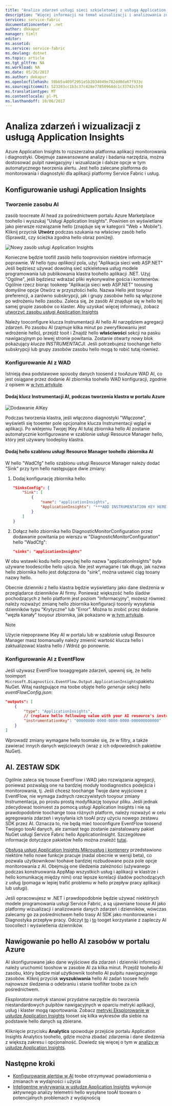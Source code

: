 ```yaml
---
title: "Analiza zdarzeń usługi sieci szkieletowej z usługą Application Insights aaaAzure | Dokumentacja firmy Microsoft"
description: "Więcej informacji na temat wizualizacji i analizowania zdarzeń za pomocą usługi Application Insights, monitorowania i diagnostyki klastrów sieci szkieletowej usług Azure."
services: service-fabric
documentationcenter: .net
author: dkkapur
manager: timlt
editor: 
ms.assetid: 
ms.service: service-fabric
ms.devlang: dotnet
ms.topic: article
ms.tgt_pltfrm: NA
ms.workload: NA
ms.date: 05/26/2017
ms.author: dekapur
ms.openlocfilehash: 59bb5a409f2951e5b2034049e782dd0da67f933c
ms.sourcegitcommit: 523283cc1b3c37c428e77850964dc1c33742c5f0
ms.translationtype: MT
ms.contentlocale: pl-PL
ms.lasthandoff: 10/06/2017
---
```

# <a name="event-analysis-and-visualization-with-application-insights"></a>Analiza zdarzeń i wizualizacji z usługą Application Insights

Azure Application Insights to rozszerzalna platforma aplikacji monitorowania i diagnostyki. Obejmuje zaawansowane analizy i badania narzędzia, można dostosować pulpit nawigacyjny i wizualizacje i dalsze opcje w tym automatycznego tworzenia alertu. Jest hello zalecane platforma do monitorowania i diagnostyki dla aplikacji platformy Service Fabric i usług.

## <a name="setting-up-application-insights"></a>Konfigurowanie usługi Application Insights

### <a name="creating-an-ai-resource"></a>Tworzenie zasobu AI

zasób toocreate AI head za pośrednictwem portalu Azure Marketplace toohello i wyszukaj "Usługi Application Insights". Powinien on wyświetlane jako pierwsze rozwiązanie hello (znajduje się w kategorii "Web + Mobile"). Kliknij przycisk **Utwórz** podczas szukania na właściwy zasób hello (Sprawdź, czy ścieżka zgodna hello obraz poniżej).

![Nowy zasób usługi Application Insights](media/service-fabric-diagnostics-event-analysis-appinsights/create-new-ai-resource.png)

Konieczne będzie toofill zasób hello tooprovision niektóre informacje poprawnie. W hello *typu aplikacji* pola, użyj "Aplikacja sieci web ASP.NET" Jeśli będziesz używać dowolną sieć szkieletowa usług modele programowania lub publikowania klastra toohello aplikacji .NET. Użyj "Ogólne", jeśli będziesz wdrażać pliki wykonywalne gościa i kontenerów. Ogólnie rzecz biorąc tookeep "Aplikacja sieci web ASP.NET" toousing domyślne opcje Otwórz w przyszłości hello. Nazwa Hello jest tooyour preferencji, a zarówno subskrypcji, jak i grupy zasobów hello są włączone po wdrożeniu hello zasobu. Zaleca się, że zasób AI znajduje się w hello tej samej grupie zasobów co klaster. Aby uzyskać więcej informacji, zobacz [utworzyć zasobu usługi Application Insights](../application-insights/app-insights-create-new-resource.md)

Należy tooconfigure klucza Instrumentacji AI hello AI narzędziem agregacji zdarzeń. Po zasobu AI (zajmuje kilka minut po zweryfikowaniu jest wdrożenie hello), przejdź tooit i Znajdź hello **właściwości** sekcji na pasku nawigacyjnym po lewej stronie powitania. Zostanie otwarty nowy blok pokazujący *klucza INSTRUMENTACJI*. Jeśli potrzebujesz toochange hello subskrypcji lub grupy zasobów zasobu hello mogą to robić tutaj również.

### <a name="configuring-ai-with-wad"></a>Konfigurowanie AI z WAD

Istnieją dwa podstawowe sposoby danych toosend z tooAzure WAD AI, co jest osiągane przez dodanie AI zbiornika toohello WAD konfiguracji, zgodnie z opisem w [w tym artykule](../monitoring-and-diagnostics/azure-diagnostics-configure-application-insights.md).

#### <a name="add-an-ai-instrumentation-key-when-creating-a-cluster-in-azure-portal"></a>Dodaj klucz Instrumentacji AI, podczas tworzenia klastra w portalu Azure

![Dodawanie AIKey](media/service-fabric-diagnostics-event-analysis-appinsights/azure-enable-diagnostics.png)

Podczas tworzenia klastra, jeśli włączono diagnostyki "Włączone", wyświetli się tooenter pole opcjonalne klucza Instrumentacji wgląd w aplikacji. Po wklejeniu Twojej IKey AI tutaj zbiornika hello AI zostanie automatycznie konfigurowane w szablonie usługi Resource Manager hello, który jest używany toodeploy klastra.

#### <a name="add-hello-ai-sink-toohello-resource-manager-template"></a>Dodaj hello szablonu usługi Resource Manager toohello zbiornika AI

W hello "WadCfg" hello szablonu usługi Resource Manager należy dodać "Sink" przy tym hello następujące dwie zmiany:

1. Dodaj konfigurację zbiornika hello:

    ```json
    "SinksConfig": {
        "Sink": [
            {
                "name": "applicationInsights",
                "ApplicationInsights": "***ADD INSTRUMENTATION KEY HERE***"
            }
        ]
    }

    ```

2. Dołącz hello zbiornika hello DiagnosticMonitorConfiguration przez dodawanie powitania po wierszu w "DiagnosticMonitorConfiguration" hello "WadCfg":

    ```json
    "sinks": "applicationInsights"
    ```

W obu wstawki kodu hello powyżej hello nazwa "applicationInsights" była używane toodescribe hello ujścia. Nie jest wymagane i tak długo, jak nazwa hello zbiornika hello jest dołączona do "sink", można ustawić ciąg tooany nazwy hello.

Obecnie dzienniki z hello klastra będzie wyświetlany jako dane śledzenia w przeglądarce dzienników AI firmy. Ponieważ większość hello śladów pochodzących z hello platform jest poziom "Informacyjny", możesz również należy rozważyć zmianę hello zbiornika konfiguracji tooonly wysyłania dzienników typu "Krytyczne" lub "Error". Można to zrobić przez dodanie "węzła kanały" tooyour zbiornika, jak pokazano w [w tym artykule](../monitoring-and-diagnostics/azure-diagnostics-configure-application-insights.md).

>[!NOTE]
>Użycie niepoprawne IKey AI w portalu lub w szablonie usługi Resource Manager masz toomanually należy zmienić wartość klucza hello i zaktualizować klastra hello / Wdróż go ponownie. 

### <a name="configuring-ai-with-eventflow"></a>Konfigurowanie AI z EventFlow

Jeśli używasz EventFlow tooaggregate zdarzeń, upewnij się, że hello tooimport `Microsoft.Diagnostics.EventFlow.Output.ApplicationInsights`pakietu NuGet. Witaj następujące ma toobe objęte hello *generuje* sekcji hello *eventFlowConfig.json*:

```json
"outputs": [
    {
        "type": "ApplicationInsights",
        // (replace hello following value with your AI resource's instrumentation key)
        "instrumentationKey": "00000000-0000-0000-0000-000000000000"
    }
]
```

Wprowadź zmiany wymagane hello toomake się, że w filtry, a także zawierać innych danych wejściowych (wraz z ich odpowiednich pakietów NuGet).

## <a name="aisdk"></a>AI. ZESTAW SDK

Ogólnie zaleca się toouse EventFlow i WAD jako rozwiązania agregacji, ponieważ pozwalają one na bardziej moduły toodiagnostics podejścia i monitorowania, tj. Jeśli chcesz toochange Twoje dane wyjściowe z EventFlow, nie wymaga żadnych rzeczywistych tooyour zmiany Instrumentacja, po prostu prostą modyfikację tooyour pliku. Jeśli jednak zdecydować tooinvest za pomocą usługi Application Insights i nie są prawdopodobnie toochange tooa różnych platform, należy rozważyć w celu agregowania zdarzeń i wysyłania ich tooAI przy użyciu nowego zestawu SDK przez AI. Oznacza to, nie będą mieć tooconfigure EventFlow toosend Twojego tooAI danych, ale zamiast tego zostanie zainstalowany pakiet NuGet usługi Service Fabric hello ApplicationInsight. Szczegółowe informacje dotyczące pakietów hello można znaleźć [tutaj](https://github.com/Microsoft/ApplicationInsights-ServiceFabric).

[Obsługa usługi Application Insights Mikrousług i kontenery](https://azure.microsoft.com/app-insights-microservices/) przedstawiono niektóre hello nowe funkcje pracuje (nadal obecnie w wersji beta), co pozwala użytkownikowi toohave bardziej rozbudowane poza pole opcje monitorowania z AI. Obejmują one śledzenia zależności (używanego podczas konstruowania AppMap wszystkich usług i aplikacji w klastrze i hello komunikację między nimi) oraz lepsze korelacji śladów pochodzących z usług (pomaga w lepiej trafić problemu w hello przepływ pracy aplikacji lub usługi).

Jeśli opracowujesz w .NET i prawdopodobnie będzie używać niektórych modele programowania usługi Service Fabric, a są ujawniane toouse AI jako platformy wizualizacji i analizowanie danych zdarzeń i dzienników, wówczas zalecamy go za pośrednictwem hello trasy AI SDK jako monitorowanie i Diagnostyka przepływ pracy. Odczyt [to](../application-insights/app-insights-asp-net-more.md) i [to](../application-insights/app-insights-asp-net-trace-logs.md) tooget korzystanie z zapleczy AI toocollect i wyświetlenia dzienników.

## <a name="navigating-hello-ai-resource-in-azure-portal"></a>Nawigowanie po hello AI zasobów w portalu Azure

AI skonfigurowane jako dane wyjściowe dla zdarzeń i dzienniki informacji należy uruchomić tooshow w zasobie AI za kilka minut. Przejdź toohello AI zasobu, który będzie miał użytkownik toohello AI pulpitu nawigacyjnego zasobów. Kliknij przycisk **wyszukiwania** hello AI zadań toosee hello najnowsze śledzenia o odebraniu i stanie toofilter toobe za ich pośrednictwem.

*Eksploratora metryk* stanowi przydatne narzędzie do tworzenia niestandardowych pulpitów nawigacyjnych w oparciu metryki aplikacji, usług i klaster mogą raportowania. Zobacz [metryki Eksplorowanie w usłudze Application Insights](../application-insights/app-insights-metrics-explorer.md) tooset się kilka wykresów dla siebie na podstawie hello danych są zbierane.

Kliknięcie przycisku **Analytics** spowoduje przejście portalu Application Insights Analytics toohello, gdzie można zbadać zdarzenia i dane śledzenia z większą zakresu i opcjonalność. Dowiedz się więcej o tym w [analizy w usłudze Application Insights](../application-insights/app-insights-analytics.md).

## <a name="next-steps"></a>Następne kroki

* [Konfigurowanie alertów w AI](../application-insights/app-insights-alerts.md) toobe otrzymywać powiadomienia o zmianach w wydajności i użycia
* [Inteligentne wykrywania w usłudze Application Insights](../application-insights/app-insights-proactive-diagnostics.md) wykonuje aktywnego analizy telemetrii hello wysyłane tooAI toowarn o potencjalnych problemach z wydajnością
